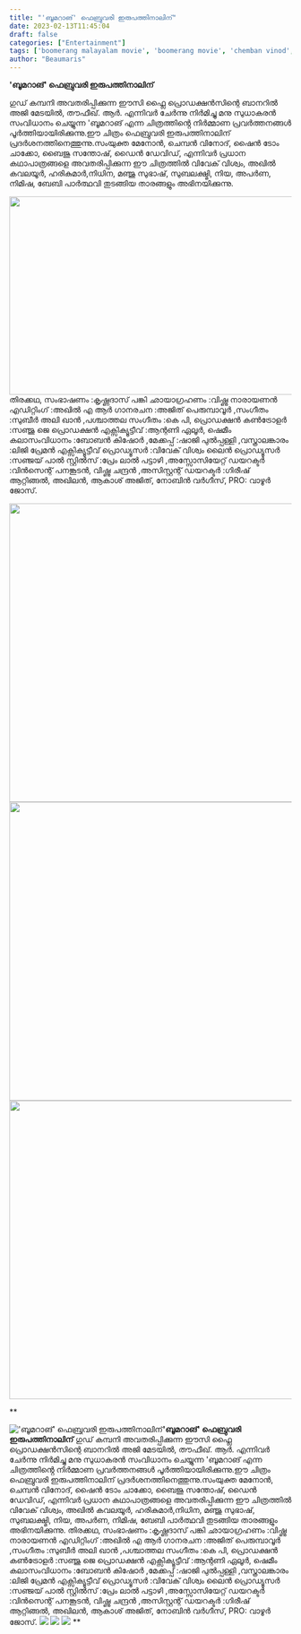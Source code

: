 ```yaml
---
title: "'ബൂമറാങ്' ഫെബ്രുവരി ഇരുപത്തിനാലിന്"
date: 2023-02-13T11:45:04
draft: false
categories: ["Entertainment"]
tags: ['boomerang malayalam movie', 'boomerang movie', 'chemban vinod', 'samyuktha', 'samyuktha menon', 'shine tom chacko']
author: "Beaumaris"
---
```


<strong>'ബൂമറാങ്' ഫെബ്രുവരി ഇരുപത്തിനാലിന്</strong>

ഗുഡ് കമ്പനി അവതരിപ്പിക്കുന്ന ഈസി ഫ്ലൈ പ്രൊഡക്ഷൻസിന്റെ ബാനറിൽ അജി മേടയിൽ, തൗഫീഖ്. ആർ. എന്നിവർ ചേർന്നു നിർമിച്ചു മനു സുധാകരൻ സംവിധാനം ചെയ്യുന്ന 'ബൂമറാങ് എന്ന ചിത്രത്തിൻ്റെ നിർമ്മാണ പ്രവർത്തനങ്ങൾ പൂർത്തിയായിരിക്കുന്നു.ഈ ചിത്രം ഫെബ്രുവരി ഇരുപത്തിനാലിന് പ്രദർശനത്തിനെത്തുന്നു.സംയുക്ത മേനോൻ, ചെമ്പൻ വിനോദ്, ഷൈൻ ടോം ചാക്കോ, ബൈജു സന്തോഷ്, ഡൈൻ ഡേവിഡ്, എന്നിവർ പ്രധാന കഥാപാത്രങ്ങളെ അവതരിപ്പിക്കുന്ന ഈ ചിത്രത്തിൽ വിവേക് വിശ്വം, അഖിൽ കവലയൂർ, ഹരികുമാർ,നിധിന, മഞ്ജു സുഭാഷ്, സുബലക്ഷ്മി, നിയ, അപർണ, നിമിഷ, ബേബി പാർത്ഥവി തുടങ്ങിയ താരങ്ങളും അഭിനയിക്കുന്നു.

<img class="wp-image-383421 aligncenter" src="https://cdn.boolokam.com/articles/2023/02/dd-2-1024x682.jpg" alt="" width="531" height="354" />തിരക്കഥ, സംഭാഷണം :കൃഷ്ണദാസ് പങ്കി ഛായാഗ്രഹണം :വിഷ്ണു നാരായണൻ എഡിറ്റിംഗ് :അഖിൽ എ ആർ ഗാനരചന :അജിത് പെരുമ്പാവൂർ ,സംഗീതം :സുബീർ അലി ഖാൻ ,പശ്ചാത്തല സംഗീതം :കെ പി, പ്രൊഡക്ഷൻ കൺട്രോളർ :സഞ്ജു ജെ പ്രൊഡക്ഷൻ എക്സിക്യൂട്ടീവ് :ആന്റണി ഏലൂർ, ഷെമീം കലാസംവിധാനം :ബോബൻ കിഷോർ ,മേക്കപ്പ് :ഷാജി പുൽപ്പള്ളി ,വസ്ത്രാലങ്കാരം :ലിജി പ്രേമൻ
എക്സിക്യൂട്ടീവ് പ്രൊഡ്യൂസർ :വിവേക് വിശ്വം ലൈൻ പ്രൊഡ്യൂസർ :സഞ്ജയ്‌ പാൽ സ്റ്റിൽസ് :പ്രേം ലാൽ പട്ടാഴി ,അസ്സോസിയേറ്റ് ഡയറക്ടർ :വിൻസെന്റ് പനങ്കൂടൻ, വിഷ്ണു ചന്ദ്രൻ ,അസിസ്റ്റന്റ് ഡയറക്ടർ :ഗിരീഷ് ആറ്റിങ്ങൽ, അഖിലൻ, ആകാശ് അജിത്, നോബിൻ വർഗീസ്, PRO: വാഴൂർ ജോസ്.

<img class="size-large wp-image-383422 aligncenter" src="https://cdn.boolokam.com/articles/2023/02/dqd-3-1024x682.jpg" alt="" width="800" height="533" /> <img class="size-large wp-image-383423 aligncenter" src="https://cdn.boolokam.com/articles/2023/02/dqddd-1-1024x682.jpg" alt="" width="800" height="533" /> <img class="size-large wp-image-383424 aligncenter" src="https://cdn.boolokam.com/articles/2023/02/dqdffff-2-1024x682.jpg" alt="" width="800" height="533" />

**


!['ബൂമറാങ്' ഫെബ്രുവരി ഇരുപത്തിനാലിന്](https://cdn.boolokam.com/articles/2023/02/dd-2-1024x682.jpg)**'ബൂമറാങ്' ഫെബ്രുവരി ഇരുപത്തിനാലിന്** ഗുഡ് കമ്പനി അവതരിപ്പിക്കുന്ന ഈസി ഫ്ലൈ പ്രൊഡക്ഷൻസിന്റെ ബാനറിൽ അജി മേടയിൽ, തൗഫീഖ്. ആർ. എന്നിവർ ചേർന്നു നിർമിച്ചു മനു സുധാകരൻ സംവിധാനം ചെയ്യുന്ന 'ബൂമറാങ് എന്ന ചിത്രത്തിൻ്റെ നിർമ്മാണ പ്രവർത്തനങ്ങൾ പൂർത്തിയായിരിക്കുന്നു.ഈ ചിത്രം ഫെബ്രുവരി ഇരുപത്തിനാലിന് പ്രദർശനത്തിനെത്തുന്നു.സംയുക്ത മേനോൻ, ചെമ്പൻ വിനോദ്, ഷൈൻ ടോം ചാക്കോ, ബൈജു സന്തോഷ്, ഡൈൻ ഡേവിഡ്, എന്നിവർ പ്രധാന കഥാപാത്രങ്ങളെ അവതരിപ്പിക്കുന്ന ഈ ചിത്രത്തിൽ വിവേക് വിശ്വം, അഖിൽ കവലയൂർ, ഹരികുമാർ,നിധിന, മഞ്ജു സുഭാഷ്, സുബലക്ഷ്മി, നിയ, അപർണ, നിമിഷ, ബേബി പാർത്ഥവി തുടങ്ങിയ താരങ്ങളും അഭിനയിക്കുന്നു. തിരക്കഥ, സംഭാഷണം :കൃഷ്ണദാസ് പങ്കി ഛായാഗ്രഹണം :വിഷ്ണു നാരായണൻ എഡിറ്റിംഗ് :അഖിൽ എ ആർ ഗാനരചന :അജിത് പെരുമ്പാവൂർ ,സംഗീതം :സുബീർ അലി ഖാൻ ,പശ്ചാത്തല സംഗീതം :കെ പി, പ്രൊഡക്ഷൻ കൺട്രോളർ :സഞ്ജു ജെ പ്രൊഡക്ഷൻ എക്സിക്യൂട്ടീവ് :ആന്റണി ഏലൂർ, ഷെമീം കലാസംവിധാനം :ബോബൻ കിഷോർ ,മേക്കപ്പ് :ഷാജി പുൽപ്പള്ളി ,വസ്ത്രാലങ്കാരം :ലിജി പ്രേമൻ എക്സിക്യൂട്ടീവ് പ്രൊഡ്യൂസർ :വിവേക് വിശ്വം ലൈൻ പ്രൊഡ്യൂസർ :സഞ്ജയ്‌ പാൽ സ്റ്റിൽസ് :പ്രേം ലാൽ പട്ടാഴി ,അസ്സോസിയേറ്റ് ഡയറക്ടർ :വിൻസെന്റ് പനങ്കൂടൻ, വിഷ്ണു ചന്ദ്രൻ ,അസിസ്റ്റന്റ് ഡയറക്ടർ :ഗിരീഷ് ആറ്റിങ്ങൽ, അഖിലൻ, ആകാശ് അജിത്, നോബിൻ വർഗീസ്, PRO: വാഴൂർ ജോസ്. ![](https://cdn.boolokam.com/articles/2023/02/dqd-3-1024x682.jpg) ![](https://cdn.boolokam.com/articles/2023/02/dqddd-1-1024x682.jpg) ![](https://cdn.boolokam.com/articles/2023/02/dqdffff-2-1024x682.jpg) **
